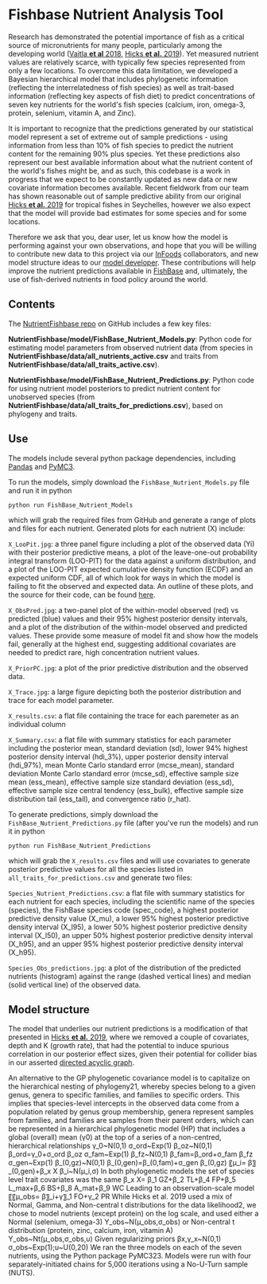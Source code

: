 # Fishbase Nutrient Analysis Tool

Research has demonstrated the potential importance of fish as a critical source of micronutrients for many people, particularly among the developing world ([Vaitla **et al** 2018](https://www.nature.com/articles/s41467-018-06199-w), [Hicks **et al.** 2019](https://www.nature.com/articles/s41586-019-1592-6)).  Yet measured nutrient values are relatively scarce, with typically few species represented from only a few locations. To overcome this data limitation, we developed a Bayesian hierarchical model that includes phylogenetic information (reflecting the interrelatedness of fish species) as well as trait-based information (reflecting key aspects of fish diet) to predict concentrations of seven key nutrients for the world's fish species (calcium, iron, omega-3, protein, selenium, vitamin A, and Zinc). 

It is important to recognize that the predictions generated by our statistical model represent a set of extreme out of sample predictions - using information from less than 10% of fish species to predict the nutrient content for the remaining 90% plus species. Yet these predictions also represent our best available information about what the nutrient content of the world's fishes might be, and as such, this codebase is a work in progress that we expect to be constantly updated as new data or new covariate information becomes available. Recent fieldwork from our team has shown reasonable out of sample predictive ability from our original [Hicks **et al.** 2019](https://www.nature.com/articles/s41586-019-1592-6) for tropical fishes in Seychelles, however we also expect that the model will provide bad estimates for some species and for some locations. 

Therefore we ask that you, dear user, let us know how the model is performing against your own observations, and hope that you will be willing to contribute new data to this project via our [InFoods]() collaborators, and new model structure ideas to our [model developer](mailto:a.macneil@dal.ca). These contributions will help improve the nutrient predictions available in [FishBase](https://fishbase.ca/Nutrients/NutrientSearch.php) and, ultimately, the use of fish-derived nutrients in food policy around the world. 

## Contents

The [NutrientFishbase repo](https://github.com/mamacneil/NutrientFishbase) on GitHub includes a few key files:

**NutrientFishbase/model/FishBase_Nutrient_Models.py**:  Python code for estimating model parameters from observed nutrient data (from species in **NutrientFishbase/data/all_nutrients_active.csv** and traits from **NutrientFishbase/data/all_traits_active.csv**).

**NutrientFishbase/model/FishBase_Nutrient_Predictions.py**: Python code for using nutrient model posteriors to predict nutrient content for unobserved species (from **NutrientFishbase/data/all_traits_for_predictions.csv**), based on phylogeny and traits.

## Use

The models include several python package dependencies, including [Pandas](https://pandas.pydata.org/) and [PyMC3](https://docs.pymc.io/).

To run the models, simply download the ``FishBase_Nutrient_Models.py`` file and run it in python

``python run FishBase_Nutrient_Models``

which will grab the required files from GitHub and generate a range of plots and files for each nutrient. Generated plots for each nutrient (X) include:

``X_LooPit.jpg``:  a three panel figure including a plot of the observed data (Yi) with their posterior predictive means, a plot of the leave-one-out probability integral transform (LOO-PIT) for the data against a uniform distribution, and a plot of the LOO-PIT expected cumulative density function (ECDF) and an expected uniform CDF, all of which look for ways in which the model is failing to fit the observed and expected data. An outline of these plots, and the source for their code, can be found [here](https://oriolabril.github.io/oriol_unraveled/python/arviz/pymc3/2019/07/31/loo-pit-tutorial.html).

``X_ObsPred.jpg``:  a two-panel plot of the within-model observed (red) vs predicted (blue) values and their 95% highest posterior density intervals, and a plot of the distribution of the within-model observed and predicted values. These provide some measure of model fit and show how the models fail, generally at the highest end, suggesting additional covariates are needed to predict rare, high concentration nutrient values.

``X_PriorPC.jpg``:  a plot of the prior predictive distribution and the observed data. 

``X_Trace.jpg``:  a large figure depicting both the posterior distribution and trace for each model parameter. 

``X_results.csv``:  a flat file containing the trace for each paremeter as an individual column

``X_Summary.csv``:  a flat file with summary statistics for each parameter including the posterior mean, standard deviation (sd), lower 94% highest posterior density interval (hdi_3%), upper posterior density interval (hdi_97%), mean Monte Carlo standard error (mcse_mean), standard deviation Monte Carlo standard error (mcse_sd), effective sample size mean (ess_mean), effective sample size standard deviation (ess_sd), effective sample size central tendency (ess_bulk), effective sample size distribution tail (ess_tail), and convergence ratio (r_hat). 


To generate predictions, simply download the ``FishBase_Nutrient_Predictions.py`` file (after you've run the models) and run it in python

``python run FishBase_Nutrient_Predictions``

which will grab the ``X_results.csv`` files and will use covariates to generate posterior predictive values for all the species listed in ``all_traits_for_predictions.csv`` and generate two files:

``Species_Nutrient_Predictions.csv``:  a flat file with summary statistics for each nutrient for each species, including the scientific name of the species (species), the FishBase species code (spec_code), a highest posterior predictive density value (X_mu), a lower 95% highest posterior predictive density interval (X_l95), a lower 50% highest posterior predictive density interval (X_l50), an upper 50% highest posterior predictive density interval (X_h95), and an upper 95% highest posterior predictive density interval (X_h95).

``Species_Obs_predictions.jpg``:  a plot of the distribution of the predicted nutrients (histogram) against the range (dashed vertical lines) and median (solid vertical line) of the observed data.


## Model structure

The model that underlies our nutrient predictions is a modification of that presented in [Hicks **et al.** 2019](https://www.nature.com/articles/s41586-019-1592-6), where we removed a couple of covariates, depth and K (growth rate), that had the potential to induce spurious correlation in our posterior effect sizes, given their potential for collider bias in our asserted [directed acyclic graph]().


An alternative to the GP phylogenetic covariance model is to capitalize on the hierarchical nesting of phylogeny21, whereby species belong to a given genus, genera to specific families, and families to specific orders. This implies that species-level intercepts in the observed data come from a population related by genus group membership, genera represent samples from families, and families are samples from their parent orders, which can be represented in a hierarchical phylogenetic model (HP) that includes a global (overall) mean (γ0) at the top of a series of a non-centred, hierarchical relationships
γ_0~N(0,1)
σ_ord~Exp(1)
β_oz~N(0,1)
β_ord=γ_0+σ_ord β_oz
σ_fam~Exp(1)
β_fz~N(0,1)
β_fam=β_ord+σ_fam β_fz
σ_gen~Exp(1)
β_(0,gz)~N(0,1)
β_(0,gen)=β_(0,fam)+σ_gen β_(0,gz)
〖μ_i= β〗_(0,gen)+β_x X
β_i~N(μ_i,σ)
In both phylogenetic models the set of species level trait covariates was the same
β_x X= β_1 GZ+β_2 TL+β_4 FP+β_5 L_max+β_6 BS+β_8 A_mat+β_9 WC
Leading to an observation-scale model
〖〖μ_obs= β〗_i+γ〗_1 FO+γ_2 PR
While Hicks et al. 2019 used a mix of Normal, Gamma, and Non-central t distributions for the data likelihood2, we chose to model nutrients (except protein) on the log scale, and used either a Normal (selenium, omega-3) 
Y_obs~N(μ_obs,σ_obs)
or Non-central t distribution (protein, zinc, calcium, iron, vitamin A)
Y_obs~Nt(μ_obs,σ_obs,υ)
Given regularizing priors
βx,γ_x~N(0,1)
σ_obs~Exp(1);υ~U(0,20)
We ran the three models on each of the seven nutrients, using the Python package PyMC323. Models were run with four separately-initiated chains for 5,000 iterations using a No-U-Turn sample (NUTS). 


